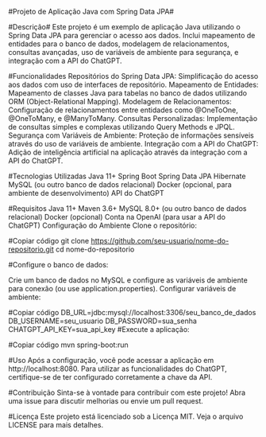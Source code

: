 #Projeto de Aplicação Java com Spring Data JPA#

#Descrição#
Este projeto é um exemplo de aplicação Java utilizando o Spring Data JPA para gerenciar o acesso aos dados. Inclui mapeamento de entidades para o banco de dados, modelagem de relacionamentos, consultas avançadas, uso de variáveis de ambiente para segurança, e integração com a API do ChatGPT.

#Funcionalidades
Repositórios do Spring Data JPA: Simplificação do acesso aos dados com uso de interfaces de repositório.
Mapeamento de Entidades: Mapeamento de classes Java para tabelas no banco de dados utilizando ORM (Object-Relational Mapping).
Modelagem de Relacionamentos: Configuração de relacionamentos entre entidades como @OneToOne, @OneToMany, e @ManyToMany.
Consultas Personalizadas: Implementação de consultas simples e complexas utilizando Query Methods e JPQL.
Segurança com Variáveis de Ambiente: Proteção de informações sensíveis através do uso de variáveis de ambiente.
Integração com a API do ChatGPT: Adição de inteligência artificial na aplicação através da integração com a API do ChatGPT.

#Tecnologias Utilizadas
Java 11+
Spring Boot
Spring Data JPA
Hibernate
MySQL (ou outro banco de dados relacional)
Docker (opcional, para ambiente de desenvolvimento)
API do ChatGPT

#Requisitos
Java 11+
Maven 3.6+
MySQL 8.0+ (ou outro banco de dados relacional)
Docker (opcional)
Conta na OpenAI (para usar a API do ChatGPT)
Configuração do Ambiente
Clone o repositório:


#Copiar código
git clone https://github.com/seu-usuario/nome-do-repositorio.git
cd nome-do-repositorio

#Configure o banco de dados:

Crie um banco de dados no MySQL e configure as variáveis de ambiente para conexão (ou use application.properties).
Configurar variáveis de ambiente:


#Copiar código
DB_URL=jdbc:mysql://localhost:3306/seu_banco_de_dados
DB_USERNAME=seu_usuario
DB_PASSWORD=sua_senha
CHATGPT_API_KEY=sua_api_key
#Execute a aplicação:


#Copiar código
mvn spring-boot:run

#Uso
Após a configuração, você pode acessar a aplicação em http://localhost:8080. Para utilizar as funcionalidades do ChatGPT, certifique-se de ter configurado corretamente a chave da API.

#Contribuição
Sinta-se à vontade para contribuir com este projeto! Abra uma issue para discutir melhorias ou envie um pull request.

#Licença
Este projeto está licenciado sob a Licença MIT. Veja o arquivo LICENSE para mais detalhes.
